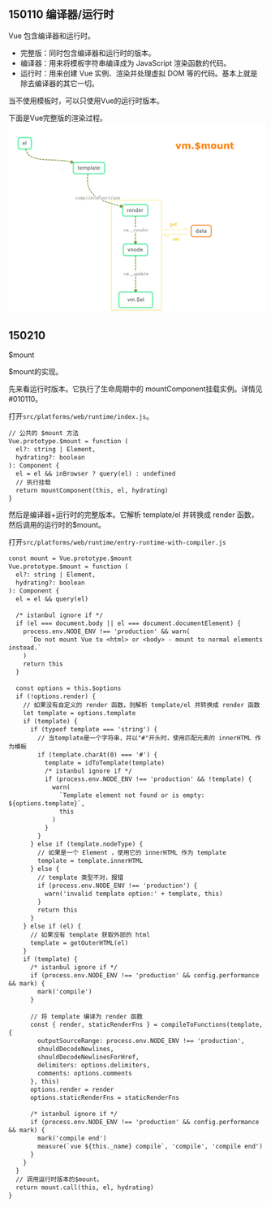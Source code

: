 ## 150110 编译器/运行时
Vue 包含编译器和运行时。
* 完整版：同时包含编译器和运行时的版本。
* 编译器：用来将模板字符串编译成为 JavaScript 渲染函数的代码。
* 运行时：用来创建 Vue 实例、渲染并处理虚拟 DOM 等的代码。基本上就是除去编译器的其它一切。

当不使用模板时，可以只使用Vue的运行时版本。

下面是Vue完整版的渲染过程。
![](./_images/Vue$mount.png)

## 150210
$mount

$mount的实现。

先来看运行时版本。它执行了生命周期中的 mountComponent挂载实例。详情见 #010110。

打开````src/platforms/web/runtime/index.js````。
````
// 公共的 $mount 方法
Vue.prototype.$mount = function (
  el?: string | Element,
  hydrating?: boolean
): Component {
  el = el && inBrowser ? query(el) : undefined
  // 执行挂载
  return mountComponent(this, el, hydrating)
}
````

然后是编译器+运行时的完整版本。它解析 template/el 并转换成 render 函数，然后调用的运行时的$mount。

打开````src/platforms/web/runtime/entry-runtime-with-compiler.js````
````
const mount = Vue.prototype.$mount
Vue.prototype.$mount = function (
  el?: string | Element,
  hydrating?: boolean
): Component {
  el = el && query(el)

  /* istanbul ignore if */
  if (el === document.body || el === document.documentElement) {
    process.env.NODE_ENV !== 'production' && warn(
      `Do not mount Vue to <html> or <body> - mount to normal elements instead.`
    )
    return this
  }

  const options = this.$options
  if (!options.render) {
    // 如果没有自定义的 render 函数，则解析 template/el 并转换成 render 函数
    let template = options.template
    if (template) {
      if (typeof template === 'string') {
        // 当template是一个字符串，并以"#"开头时，使用匹配元素的 innerHTML 作为模板
        if (template.charAt(0) === '#') {
          template = idToTemplate(template)
          /* istanbul ignore if */
          if (process.env.NODE_ENV !== 'production' && !template) {
            warn(
              `Template element not found or is empty: ${options.template}`,
              this
            )
          }
        }
      } else if (template.nodeType) {
        // 如果是一个 Element ，使用它的 innerHTML 作为 template
        template = template.innerHTML
      } else {
        // template 类型不对，报错
        if (process.env.NODE_ENV !== 'production') {
          warn('invalid template option:' + template, this)
        }
        return this
      }
    } else if (el) {
      // 如果没有 template 获取外部的 html
      template = getOuterHTML(el)
    }
    if (template) {
      /* istanbul ignore if */
      if (process.env.NODE_ENV !== 'production' && config.performance && mark) {
        mark('compile')
      }

      // 将 template 编译为 render 函数
      const { render, staticRenderFns } = compileToFunctions(template, {
        outputSourceRange: process.env.NODE_ENV !== 'production',
        shouldDecodeNewlines,
        shouldDecodeNewlinesForHref,
        delimiters: options.delimiters,
        comments: options.comments
      }, this)
      options.render = render
      options.staticRenderFns = staticRenderFns

      /* istanbul ignore if */
      if (process.env.NODE_ENV !== 'production' && config.performance && mark) {
        mark('compile end')
        measure(`vue ${this._name} compile`, 'compile', 'compile end')
      }
    }
  }
  // 调用运行时版本的$mount。
  return mount.call(this, el, hydrating)
}
````






















